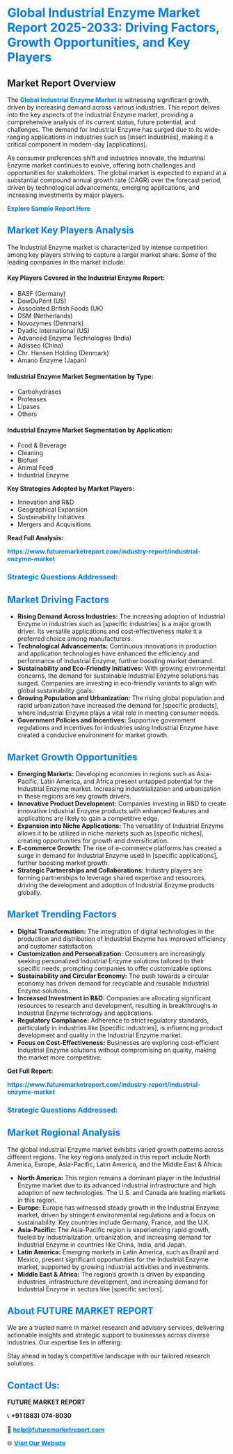 <h1 style="color: #007BFF;">Global Industrial Enzyme Market Report 2025-2033: Driving Factors, Growth Opportunities, and Key Players</h1>

<section id="overview">
<h2>Market Report Overview</h2>
<p>The <a href="https://www.futuremarketreport.com/industry-report/industrial-enzyme-market" style="color: #007BFF; text-decoration: none;"><strong>Global Industrial Enzyme Market</strong></a> is witnessing significant growth, driven by increasing demand across various industries. This report delves into the key aspects of the Industrial Enzyme market, providing a comprehensive analysis of its current status, future potential, and challenges. The demand for Industrial Enzyme has surged due to its wide-ranging applications in industries such as [insert industries], making it a critical component in modern-day [applications].</p>
<p>As consumer preferences shift and industries innovate, the Industrial Enzyme market continues to evolve, offering both challenges and opportunities for stakeholders. The global market is expected to expand at a substantial compound annual growth rate (CAGR) over the forecast period, driven by technological advancements, emerging applications, and increasing investments by major players.</p>
</section>

<section id="overview">
<p><a href="https://www.futuremarketreport.com/request-sample/reportId=112246" style="color: #007BFF; text-decoration: none;"><strong>Explore Sample Report Here</strong></a></p>
</section>

<section id="key-players">
<h2 style="color: #007BFF;">Market Key Players Analysis</h2>
<p>The Industrial Enzyme market is characterized by intense competition among key players striving to capture a larger market share. Some of the leading companies in the market include:</p>
<h4>Key Players Covered in the Industrial Enzyme Report:</h4>
<ul><li>BASF (Germany)</li><li>DowDuPont (US)</li><li>Associated British Foods (UK)</li><li>DSM (Netherlands)</li><li>Novozymes (Denmark)</li><li>Dyadic International (US)</li><li>Advanced Enzyme Technologies (India)</li><li>Adisseo (China)</li><li>Chr. Hansen Holding (Denmark)</li><li>Amano Enzyme (Japan)</li></ul>
<h4>Industrial Enzyme Market Segmentation by Type:</h4>
<ul><li>Carbohydrases</li><li>Proteases</li><li>Lipases</li><li>Others</li></ul>

<h4>Industrial Enzyme Market Segmentation by Application:</h4>
<ul><li>Food &amp; Beverage</li><li>Cleaning</li><li>Biofuel</li><li>Animal Feed</li><li>Industrial Enzyme</li></ul>
<p><strong>Key Strategies Adopted by Market Players:</strong></p>
<ul>
<li>Innovation and R&D</li>
<li>Geographical Expansion</li>
<li>Sustainability Initiatives</li>
<li>Mergers and Acquisitions</li>
</ul>
</section>

<section>
<p><strong>Read Full Analysis: </strong></p><a href="https://www.futuremarketreport.com/industry-report/industrial-enzyme-market" style="color: #007BFF; text-decoration: none;"><strong>https://www.futuremarketreport.com/industry-report/industrial-enzyme-market</strong></a>
<h3 style="color: #007BFF;">Strategic Questions Addressed:</h3>
</section>

<section id="driving-factors">
<h2 style="color: #007BFF;">Market Driving Factors</h2>
<ul>
<li><strong>Rising Demand Across Industries:</strong> The increasing adoption of Industrial Enzyme in industries such as [specific industries] is a major growth driver. Its versatile applications and cost-effectiveness make it a preferred choice among manufacturers.</li>
<li><strong>Technological Advancements:</strong> Continuous innovations in production and application technologies have enhanced the efficiency and performance of Industrial Enzyme, further boosting market demand.</li>
<li><strong>Sustainability and Eco-Friendly Initiatives:</strong> With growing environmental concerns, the demand for sustainable Industrial Enzyme solutions has surged. Companies are investing in eco-friendly variants to align with global sustainability goals.</li>
<li><strong>Growing Population and Urbanization:</strong> The rising global population and rapid urbanization have increased the demand for [specific products], where Industrial Enzyme plays a vital role in meeting consumer needs.</li>
<li><strong>Government Policies and Incentives:</strong> Supportive government regulations and incentives for industries using Industrial Enzyme have created a conducive environment for market growth.</li>
</ul>
</section>

<section id="growth-opportunities">
<h2 style="color: #007BFF;">Market Growth Opportunities</h2>
<ul>
<li><strong>Emerging Markets:</strong> Developing economies in regions such as Asia-Pacific, Latin America, and Africa present untapped potential for the Industrial Enzyme market. Increasing industrialization and urbanization in these regions are key growth drivers.</li>
<li><strong>Innovative Product Development:</strong> Companies investing in R&D to create innovative Industrial Enzyme products with enhanced features and applications are likely to gain a competitive edge.</li>
<li><strong>Expansion into Niche Applications:</strong> The versatility of Industrial Enzyme allows it to be utilized in niche markets such as [specific niches], creating opportunities for growth and diversification.</li>
<li><strong>E-commerce Growth:</strong> The rise of e-commerce platforms has created a surge in demand for Industrial Enzyme used in [specific applications], further boosting market growth.</li>
<li><strong>Strategic Partnerships and Collaborations:</strong> Industry players are forming partnerships to leverage shared expertise and resources, driving the development and adoption of Industrial Enzyme products globally.</li>
</ul>
</section>

<section id="trending-factors">
<h2 style="color: #007BFF;">Market Trending Factors</h2>
<ul>
<li><strong>Digital Transformation:</strong> The integration of digital technologies in the production and distribution of Industrial Enzyme has improved efficiency and customer satisfaction.</li>
<li><strong>Customization and Personalization:</strong> Consumers are increasingly seeking personalized Industrial Enzyme solutions tailored to their specific needs, prompting companies to offer customizable options.</li>
<li><strong>Sustainability and Circular Economy:</strong> The push towards a circular economy has driven demand for recyclable and reusable Industrial Enzyme solutions.</li>
<li><strong>Increased Investment in R&D:</strong> Companies are allocating significant resources to research and development, resulting in breakthroughs in Industrial Enzyme technology and applications.</li>
<li><strong>Regulatory Compliance:</strong> Adherence to strict regulatory standards, particularly in industries like [specific industries], is influencing product development and quality in the Industrial Enzyme market.</li>
<li><strong>Focus on Cost-Effectiveness:</strong> Businesses are exploring cost-efficient Industrial Enzyme solutions without compromising on quality, making the market more competitive.</li>
</ul>
</section>

<section>
<p><strong>Get Full Report: </strong></p><a href="https://www.futuremarketreport.com/industry-report/industrial-enzyme-market" style="color: #007BFF; text-decoration: none;"><strong>https://www.futuremarketreport.com/industry-report/industrial-enzyme-market</strong></a>
<h3 style="color: #007BFF;">Strategic Questions Addressed:</h3>
</section>


<section id="regional-analysis">
<h2 style="color: #007BFF;">Market Regional Analysis</h2>
<p>The global Industrial Enzyme market exhibits varied growth patterns across different regions. The key regions analyzed in this report include North America, Europe, Asia-Pacific, Latin America, and the Middle East & Africa:</p>
<ul>
<li><strong>North America:</strong> This region remains a dominant player in the Industrial Enzyme market due to its advanced industrial infrastructure and high adoption of new technologies. The U.S. and Canada are leading markets in this region.</li>
<li><strong>Europe:</strong> Europe has witnessed steady growth in the Industrial Enzyme market, driven by stringent environmental regulations and a focus on sustainability. Key countries include Germany, France, and the U.K.</li>
<li><strong>Asia-Pacific:</strong> The Asia-Pacific region is experiencing rapid growth, fueled by industrialization, urbanization, and increasing demand for Industrial Enzyme in countries like China, India, and Japan.</li>
<li><strong>Latin America:</strong> Emerging markets in Latin America, such as Brazil and Mexico, present significant opportunities for the Industrial Enzyme market, supported by growing industrial activities and investments.</li>
<li><strong>Middle East & Africa:</strong> The region’s growth is driven by expanding industries, infrastructure development, and increasing demand for Industrial Enzyme in sectors like [specific sectors].</li>
</ul>
</section>

<footer>
<h2 style="color: #007BFF;">About FUTURE MARKET REPORT</h2>
<p>We are a trusted name in market research and advisory services, delivering actionable insights and strategic support to businesses across diverse industries. Our expertise lies in offering:</p>

<p>Stay ahead in today’s competitive landscape with our tailored research solutions.</p>

<h2 style="color: #007BFF;">Contact Us:</h2>
<p><strong>FUTURE MARKET REPORT</strong></p>
<p>📞 <strong>+91 (883) 074-8030</strong></p>
<p>📧 <strong><a href="mailto:help@futuremarketreport.com" style="color: #007BFF;">help@futuremarketreport.com</a></strong></p>
<p>🌐 <strong><a href="https://www.futuremarketreport.com/" style="color: #007BFF;">Visit Our Website</a></strong></p>
</footer>